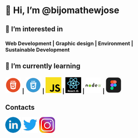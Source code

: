 # 👋 Hi, I’m @bijomathewjose
## 👀 I’m interested in 
### Web Development | Graphic design | Environment | Sustainable Development
## 🌱 I’m currently learning 
### ![](./html.png) | ![](./css.png) | ![](./js.png) | ![](./reactjs.png) | ![](./nodejs.png) | ![](./figma.png) 
## Contacts
[![](./linkedin.png)](https://www.linkedin.com/in/bijomathewjose/)       [![](./twitter.png)](https://twitter.com/bijomathewjose)   [![](./insta.png)](https://www.instagram.com/bijomathewjose/)        
<!---
bijomathewjose/bijomathewjose is a ✨ special ✨ repository because its `README.md` (this file) appears on your GitHub profile.
You can click the Preview link to take a look at your changes.
--->
